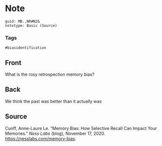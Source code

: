 # Note
```
guid: MB.,NR#N2&
notetype: Basic (Source)
```

### Tags
```
#biasidentification
```

## Front
What is the rosy retrospection memory bias?

## Back
We think the past was better than it actually was

## Source
<div>
<div>Cunff, Anne-Laure Le. “Memory Bias: How Selective Recall Can Impact Your Memories.” <i>Ness Labs</i> (blog), November 17, 2020. <a href="https://nesslabs.com/memory-bias">https://nesslabs.com/memory-bias</a>.</div>
</div>
